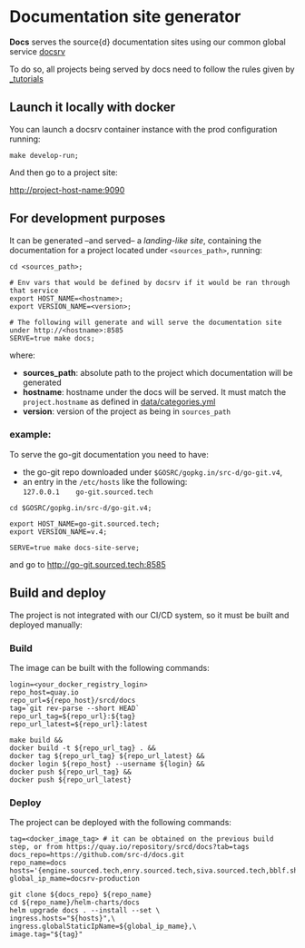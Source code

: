 # Documentation site generator

**Docs** serves the source{d} documentation sites using our common global service [docsrv](https://github.com/src-d/docsrv)

To do so, all projects being served by docs need to follow the rules given by [_tutorials](_tutorials)

## Launch it locally with docker

You can launch a docsrv container instance with the prod configuration running:
```shell
make develop-run;
```
And then go to a project site:

[http://project-host-name:9090](http://project-host-name:9090)


## For development purposes

It can be generated &ndash;and served&ndash; a _landing-like site_, containing the documentation for a project located under `<sources_path>`, running:

```shell
cd <sources_path>;

# Env vars that would be defined by docsrv if it would be ran through that service
export HOST_NAME=<hostname>;
export VERSION_NAME=<version>;

# The following will generate and will serve the documentation site under http://<hostname>:8585
SERVE=true make docs;
```

where:
- **sources_path**: absolute path to the project which documentation will be generated
- **hostname**: hostname under the docs will be served. It must match the `project.hostname` as defined in [data/categories.yml](../hugo/data/categories.yml)
- **version**: version of the project as being in `sources_path`

### example:

To serve the go-git documentation you need to have:
- the go-git repo downloaded under `$GOSRC/gopkg.in/src-d/go-git.v4`,
- an entry in the `/etc/hosts` like the following:<br />
```127.0.0.1    go-git.sourced.tech```

```shell
cd $GOSRC/gopkg.in/src-d/go-git.v4;

export HOST_NAME=go-git.sourced.tech;
export VERSION_NAME=v.4;

SERVE=true make docs-site-serve;
```
and go to http://go-git.sourced.tech:8585


## Build and deploy

The project is not integrated with our CI/CD system, so it must be built and deployed manually:

### Build

The image can be built with the following commands:

```shell
login=<your_docker_registry_login>
repo_host=quay.io
repo_url=${repo_host}/srcd/docs
tag=`git rev-parse --short HEAD`
repo_url_tag=${repo_url}:${tag}
repo_url_latest=${repo_url}:latest

make build &&
docker build -t ${repo_url_tag} . &&
docker tag ${repo_url_tag} ${repo_url_latest} &&
docker login ${repo_host} --username ${login} &&
docker push ${repo_url_tag} &&
docker push ${repo_url_latest}
```

### Deploy

The project can be deployed with the following commands:

```shell
tag=<docker_image_tag> # it can be obtained on the previous build step, or from https://quay.io/repository/srcd/docs?tab=tags
docs_repo=https://github.com/src-d/docs.git
repo_name=docs
hosts='{engine.sourced.tech,enry.sourced.tech,siva.sourced.tech,bblf.sh}'
global_ip_mame=docsrv-production

git clone ${docs_repo} ${repo_name}
cd ${repo_name}/helm-charts/docs
helm upgrade docs . --install --set \
ingress.hosts="${hosts}",\
ingress.globalStaticIpName=${global_ip_mame},\
image.tag="${tag}"
```
